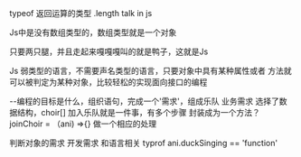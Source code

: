 typeof 返回运算的类型
.length
talk in js

Js中是没有数组类型的，数组类型就是一个对象


只要两只腿，并且走起来嘎嘎嘎叫的就是鸭子，这就是Js

Js  弱类型的语言，不需要声名类型的语言，只要对象中具有某种属性或者
方法就可以被判定为某种对象，比较轻松的实现面向接口的编程

--编程的目标是什么，组织语句，完成一个'需求'，组成乐队   业务需求
  选择了数据结构，choir[] 
  加入乐队就是一件事，有多个步骤 封装成为一个方法？
  joinChoir = （ani) =>{} 做一个相应的处理

  判断对象的需求  开发需求 和语言相关
  typrof ani.duckSinging == 'function'